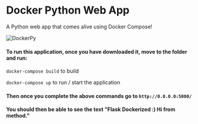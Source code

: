 # Docker Python Web App
A Python web app that comes alive using Docker Compose!


<img src="https://applicationgod.com/img/docker_py.png" alt="DockerPy"/>


#### To run this application, once you have downloaded it, move to the folder and run:

`docker-compose build` to build

`docker-compose up` to run / start the application

#### Then once you complete the above commands go to `http://0.0.0.0:5000/` 

#### You should then be able to see the text "Flask Dockerized :) Hi from method."
